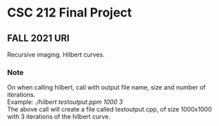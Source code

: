 # CSC 212 Final Project
## FALL 2021 URI
Recursive imaging. Hilbert curves.

### Note
On when calling hilbert, call with output file name, size and number of iterations.\
Example: *./hilbert testoutput.ppm 1000 3* \
The above call will create a file called testoutput.cpp, of size 1000x1000 with 3 iterations of the hilbert curve.
